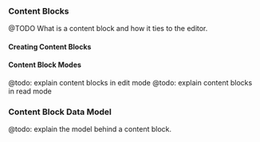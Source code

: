 ### Content Blocks
@TODO What is a content block and how it ties to the editor.

#### Creating Content Blocks

#### Content Block Modes
@todo: explain content blocks in edit mode
@todo: explain content blocks in read mode

### Content Block Data Model

@todo: explain the model behind a content block.

